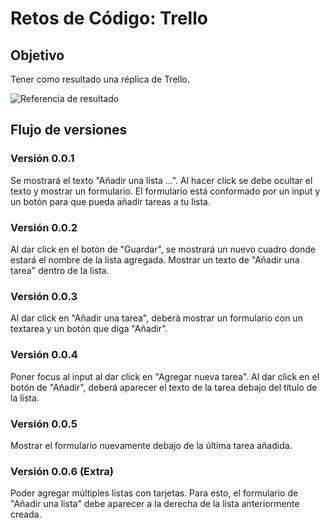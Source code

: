 # Retos de Código: Trello

## Objetivo

Tener como resultado una réplica de Trello.

![Referencia de resultado](https://media.giphy.com/media/l1J9Ai0amYnS22ChW/giphy.gif)

## Flujo de versiones

### Versión 0.0.1

Se mostrará el texto "Añadir una lista ...".
Al hacer click se debe ocultar el texto y mostrar un formulario.
El formulario está conformado por un input y un botón para que pueda añadir tareas a tu lista.

### Versión 0.0.2

Al dar click en el botón de "Guardar", se mostrará un nuevo cuadro donde estará el nombre de la lista agregada.
Mostrar un texto de "Añadir una tarea" dentro de la lista.

### Versión 0.0.3

Al dar click en "Añadir una tarea", deberá mostrar un formulario con un textarea y un botón que diga "Añadir".

### Versión 0.0.4

Poner focus al input al dar click en "Agregar nueva tarea".
Al dar click en el botón de "Añadir", deberá aparecer el texto de la tarea debajo del título de la lista.

### Versión 0.0.5

Mostrar el formulario nuevamente debajo de la última tarea añadida.

### Versión 0.0.6 (Extra)

Poder agregar múltiples listas con tarjetas. Para esto, el formulario de "Añadir una lista" debe aparecer a la derecha de la lista anteriormente creada.
